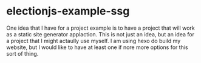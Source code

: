 # electionjs-example-ssg

One idea that I have for a project example is to have a project that will work as a static site generator applaction. This is not just an idea, but an idea for a project that I might actaully use myself. I am using hexo do build my website, but I would like to have at least one if nore more options for this sort of thing.

